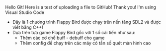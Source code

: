 Hello Git! Here is a test of uploading a file to GitHub! Thank you!
I'm using Visual Studio Code
- Đây là 1 chương trình Flappy Bird được chạy trên nền tảng SDL2 và được viết bằng C++!
- Dựa trên tựa game Flappy Bird gốc với 1 số cải tiến như sau:
    + Thêm các cơ chế buff - debuff cho game
    + Thêm config để chạy trên các máy có tần số quét màn hình cao
    